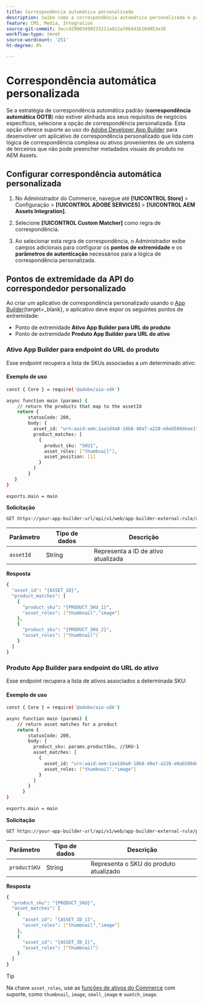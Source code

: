 ```yaml
---
title: Correspondência automática personalizada
description: Saiba como a correspondência automática personalizada é particularmente útil para comerciantes com lógica de correspondência complexa ou que dependem de um sistema de terceiros que não pode preencher metadados visuais de produto no AEM Assets.
feature: CMS, Media, Integration
source-git-commit: 3ecc429003490235211a812af064d1b10d053e38
workflow-type: tm+mt
source-wordcount: '251'
ht-degree: 0%

---
```



# Correspondência automática personalizada

Se a estratégia de correspondência automática padrão (**correspondência automática OOTB**) não estiver alinhada aos seus requisitos de negócios específicos, selecione a opção de correspondência personalizada. Esta opção oferece suporte ao uso do [Adobe Developer App Builder](https://experienceleague.adobe.com/pt-br/docs/commerce-learn/tutorials/adobe-developer-app-builder/introduction-to-app-builder) para desenvolver um aplicativo de correspondência personalizado que lida com lógica de correspondência complexa ou ativos provenientes de um sistema de terceiros que não pode preencher metadados visuais de produto no AEM Assets.

## Configurar correspondência automática personalizada

1. No Administrador do Commerce, navegue até **[!UICONTROL Store]** > Configuração > **[!UICONTROL ADOBE SERVICES]** > **[!UICONTROL AEM Assets Integration]**.

1. Selecione **[!UICONTROL Custom Matcher]** como regra de correspondência.

1. Ao selecionar esta regra de correspondência, o Administrador exibe campos adicionais para configurar os **pontos de extremidade** e os **parâmetros de autenticação** necessários para a lógica de correspondência personalizada.

## Pontos de extremidade da API do correspondedor personalizado

Ao criar um aplicativo de correspondência personalizado usando o [App Builder](https://experienceleague.adobe.com/pt-br/docs/commerce-learn/tutorials/adobe-developer-app-builder/introduction-to-app-builder){target=_blank}, o aplicativo deve expor os seguintes pontos de extremidade:

* Ponto de extremidade **Ativo App Builder para URL do produto**
* Ponto de extremidade **Produto App Builder para URL do ativo**

### Ativo App Builder para endpoint do URL do produto

Esse endpoint recupera a lista de SKUs associadas a um determinado ativo:

#### Exemplo de uso

```bash
const { Core } = require('@adobe/aio-sdk')
 
async function main (params) {
    // return the products that map to the assetId
    return {
        statusCode: 200,
        body: {
          asset_id: "urn:aaid:aem:1aa1d4a0-18b8-40a7-a228-e0ab588deee1",
          product_matches: [
            {
              product_sku: "SKU1",
              asset_roles: ["thumbnail"],
              asset_position: [1]
            }
          ]
        }
   }
}
 
exports.main = main
```

**Solicitação**

```bash
GET https://your-app-builder-url/api/v1/web/app-builder-external-rule/asset-to-product
```

| Parâmetro | Tipo de dados | Descrição |
| --- | --- | --- |
| `assetId` | String | Representa a ID de ativo atualizada |

**Resposta**

```bash
{
  "asset_id": "{ASSET_ID}",
  "product_matches": [
    {
      "product_sku": "{PRODUCT_SKU_1}",
      "asset_roles": ["thumbnail","image"]
    },
    {
      "product_sku": "{PRODUCT_SKU_2}",
      "asset_roles": ["thumbnail"]
    }
  ]
}
```

### Produto App Builder para endpoint do URL do ativo

Esse endpoint recupera a lista de ativos associados a determinada SKU:

#### Exemplo de uso

```bash
const { Core } = require('@adobe/aio-sdk')
 
async function main (params) {
    // return asset matches for a product
    return {
        statusCode: 200,
        body: {
          product_sku: params.productSku, //SKU-1
          asset_matches: [
            {
              asset_id: "urn:aaid:aem:1aa1d4a0-18b8-40a7-a228-e0ab588deee1",
              asset_roles: ["thumbnail","image"]
            }
          ]
        }
      }
}
 
exports.main = main
```

**Solicitação**

```bash
GET https://your-app-builder-url/api/v1/web/app-builder-external-rule/product-to-asset
```

| Parâmetro | Tipo de dados | Descrição |
| --- | --- | --- |
| `productSKU` | String | Representa o SKU do produto atualizado |

**Resposta**

```bash
{
  "product_sku": "{PRODUCT_SKU}",
  "asset_matches": [
    {
      "asset_id": "{ASSET_ID_1}",
      "asset_roles": ["thumbnail","image"]
    },
    {
      "asset_id": "{ASSET_ID_2}",
      "asset_roles": ["thumbnail"]
    }
  ]
}
```

>[!TIP]
>
> Na chave `asset_roles`, use as [funções de ativos do Commerce](https://experienceleague.adobe.com/pt-br/docs/commerce-admin/catalog/products/digital-assets/product-image#image-roles) com suporte, como `thumbnail`, `image`, `small_image` e `swatch_image`.
